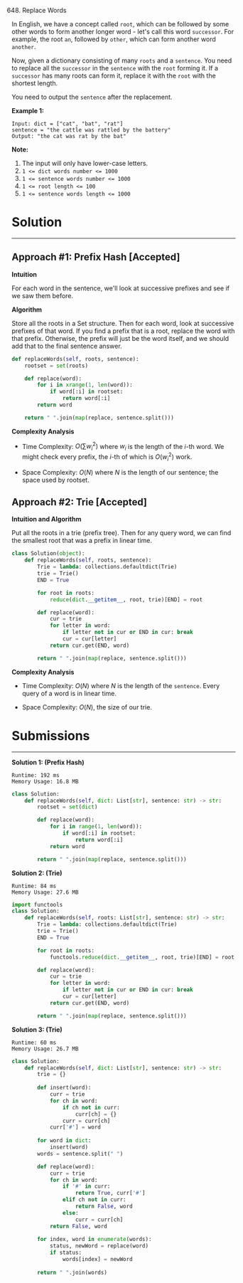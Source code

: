 648. Replace Words

In English, we have a concept called `root`, which can be followed by some other words to form another longer word - let's call this word `successor`. For example, the root `an`, followed by `other`, which can form another word `another`.

Now, given a dictionary consisting of many `roots` and a `sentence`. You need to replace all the `successor` in the `sentence` with the `root` forming it. If a `successor` has many roots can form it, replace it with the `root` with the shortest length.

You need to output the `sentence` after the replacement.

**Example 1:**
```
Input: dict = ["cat", "bat", "rat"]
sentence = "the cattle was rattled by the battery"
Output: "the cat was rat by the bat"
```

**Note:**

1. The input will only have lower-case letters.
1. `1 <= dict words number <= 1000`
1. `1 <= sentence words number <= 1000`
1. `1 <= root length <= 100`
1. `1 <= sentence words length <= 1000`

# Solution
---
## Approach #1: Prefix Hash [Accepted]
**Intuition**

For each word in the sentence, we'll look at successive prefixes and see if we saw them before.

**Algorithm**

Store all the roots in a Set structure. Then for each word, look at successive prefixes of that word. If you find a prefix that is a root, replace the word with that prefix. Otherwise, the prefix will just be the word itself, and we should add that to the final sentence answer.

```python
def replaceWords(self, roots, sentence):
    rootset = set(roots)

    def replace(word):
        for i in xrange(1, len(word)):
            if word[:i] in rootset:
                return word[:i]
        return word

    return " ".join(map(replace, sentence.split()))
```

**Complexity Analysis**

* Time Complexity: $O(\sum w_i^2)$ where $w_i$ is the length of the $i$-th word. We might check every prefix, the $i$-th of which is $O(w_i^2)$ work.

* Space Complexity: $O(N)$ where $N$ is the length of our sentence; the space used by rootset.

## Approach #2: Trie [Accepted]
**Intuition and Algorithm**

Put all the roots in a trie (prefix tree). Then for any query word, we can find the smallest root that was a prefix in linear time.

```python
class Solution(object):
    def replaceWords(self, roots, sentence):
        Trie = lambda: collections.defaultdict(Trie)
        trie = Trie()
        END = True

        for root in roots:
            reduce(dict.__getitem__, root, trie)[END] = root

        def replace(word):
            cur = trie
            for letter in word:
                if letter not in cur or END in cur: break
                cur = cur[letter]
            return cur.get(END, word)

        return " ".join(map(replace, sentence.split()))
```

**Complexity Analysis**

* Time Complexity: $O(N)$ where $N$ is the length of the `sentence`. Every query of a word is in linear time.

* Space Complexity: $O(N)$, the size of our trie.

# Submissions
---
**Solution 1: (Prefix Hash)**
```
Runtime: 192 ms
Memory Usage: 16.8 MB
```
```python
class Solution:
    def replaceWords(self, dict: List[str], sentence: str) -> str:
        rootset = set(dict)

        def replace(word):
            for i in range(1, len(word)):
                if word[:i] in rootset:
                    return word[:i]
            return word

        return " ".join(map(replace, sentence.split()))
```

**Solution 2: (Trie)**
```
Runtime: 84 ms
Memory Usage: 27.6 MB
```
```python
import functools
class Solution:
    def replaceWords(self, roots: List[str], sentence: str) -> str:
        Trie = lambda: collections.defaultdict(Trie)
        trie = Trie()
        END = True

        for root in roots:
            functools.reduce(dict.__getitem__, root, trie)[END] = root

        def replace(word):
            cur = trie
            for letter in word:
                if letter not in cur or END in cur: break
                cur = cur[letter]
            return cur.get(END, word)

        return " ".join(map(replace, sentence.split()))
```

**Solution 3: (Trie)**
```
Runtime: 60 ms
Memory Usage: 26.7 MB
```
```python
class Solution:
    def replaceWords(self, dict: List[str], sentence: str) -> str:
        trie = {}
        
        def insert(word):
            curr = trie
            for ch in word:
                if ch not in curr:
                    curr[ch] = {}
                curr = curr[ch]
            curr['#'] = word
                
        for word in dict:
            insert(word)
        words = sentence.split(" ")

        def replace(word):
            curr = trie
            for ch in word:
                if '#' in curr:
                    return True, curr['#']
                elif ch not in curr:
                    return False, word
                else:
                    curr = curr[ch]
            return False, word
        
        for index, word in enumerate(words):
            status, newWord = replace(word)
            if status:
                words[index] = newWord
        
        return " ".join(words)
```